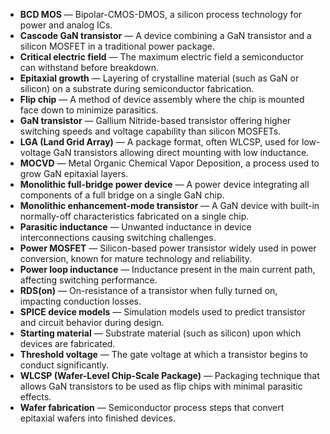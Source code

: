 - **BCD MOS** — Bipolar-CMOS-DMOS, a silicon process technology for power and analog ICs.  
- **Cascode GaN transistor** — A device combining a GaN transistor and a silicon MOSFET in a traditional power package.  
- **Critical electric field** — The maximum electric field a semiconductor can withstand before breakdown.  
- **Epitaxial growth** — Layering of crystalline material (such as GaN or silicon) on a substrate during semiconductor fabrication.  
- **Flip chip** — A method of device assembly where the chip is mounted face down to minimize parasitics.  
- **GaN transistor** — Gallium Nitride-based transistor offering higher switching speeds and voltage capability than silicon MOSFETs.  
- **LGA (Land Grid Array)** — A package format, often WLCSP, used for low-voltage GaN transistors allowing direct mounting with low inductance.  
- **MOCVD** — Metal Organic Chemical Vapor Deposition, a process used to grow GaN epitaxial layers.  
- **Monolithic full-bridge power device** — A power device integrating all components of a full bridge on a single GaN chip.  
- **Monolithic enhancement-mode transistor** — A GaN device with built-in normally-off characteristics fabricated on a single chip.  
- **Parasitic inductance** — Unwanted inductance in device interconnections causing switching challenges.  
- **Power MOSFET** — Silicon-based power transistor widely used in power conversion, known for mature technology and reliability.  
- **Power loop inductance** — Inductance present in the main current path, affecting switching performance.  
- **RDS(on)** — On-resistance of a transistor when fully turned on, impacting conduction losses.  
- **SPICE device models** — Simulation models used to predict transistor and circuit behavior during design.  
- **Starting material** — Substrate material (such as silicon) upon which devices are fabricated.  
- **Threshold voltage** — The gate voltage at which a transistor begins to conduct significantly.  
- **WLCSP (Wafer-Level Chip-Scale Package)** — Packaging technique that allows GaN transistors to be used as flip chips with minimal parasitic effects.  
- **Wafer fabrication** — Semiconductor process steps that convert epitaxial wafers into finished devices.
